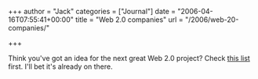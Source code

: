 +++
author = "Jack"
categories = ["Journal"]
date = "2006-04-16T07:55:41+00:00"
title = "Web 2.0 companies"
url = "/2006/web-20-companies/"

+++

Think you've got an idea for the next great Web 2.0 project? Check [this list][1] first. I'll bet it's already on there. 

[1]: http://baris.typepad.com/venture_capitalist/2006/03/web_20_companie.html